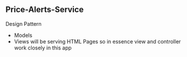 ## Price-Alerts-Service

Design Pattern
- Models
- Views will be serving HTML Pages so in essence view and controller work closely in this app
